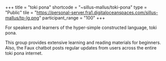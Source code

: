 +++
title = "toki pona"
shortcode = "~sillus-mallus/toki-pona"
type = "Public"
tile = "https://personal-server.fra1.digitaloceanspaces.com/sillus-mallus/tp-lg.png"
participant_range = "100"
+++

For speakers and learners of the hyper-simple constructed language, toki pona.

This group provides extensive learning and reading materials for beginners. Also, the Faux chatbot posts regular updates from users across the entire toki pona internet.
